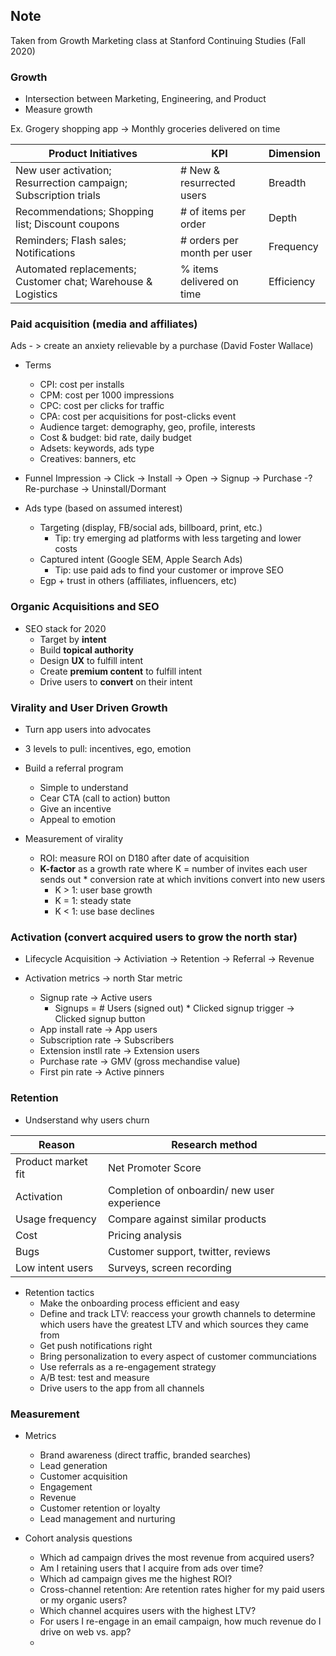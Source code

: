 ## Note

Taken from Growth Marketing class at Stanford Continuing Studies (Fall 2020)

### Growth
* Intersection between Marketing, Engineering, and Product
* Measure growth

Ex. Grogery shopping app -> Monthly groceries delivered on time

|Product Initiatives | KPI | Dimension |
|---|---|---|
|New user activation; Resurrection campaign; Subscription trials| # New & resurrected users | Breadth |
|Recommendations; Shopping list; Discount coupons | # of items per order | Depth |
|Reminders; Flash sales; Notifications| # orders per month per user | Frequency |
|Automated replacements; Customer chat; Warehouse & Logistics | % items delivered on time | Efficiency |
 
### Paid acquisition (media and affiliates)
Ads - > create an anxiety relievable by a purchase (David Foster Wallace)

* Terms
  - CPI: cost per installs
  - CPM: cost per 1000 impressions
  - CPC: cost per clicks for traffic
  - CPA: cost per acquisitions for post-clicks event
  - Audience target: demography, geo, profile, interests
  - Cost & budget: bid rate, daily budget
  - Adsets: keywords, ads type
  - Creatives: banners, etc

* Funnel
Impression -> Click -> Install -> Open -> Signup -> Purchase -? Re-purchase -> Uninstall/Dormant

* Ads type (based on assumed interest)
  - Targeting (display, FB/social ads, billboard, print, etc.)
    - Tip: try emerging ad platforms with less targeting and lower costs 
  - Captured intent (Google SEM, Apple Search Ads)
    - Tip: use paid ads to find your customer or improve SEO
  - Egp + trust in others (affiliates, influencers, etc)

### Organic Acquisitions and SEO
* SEO stack for 2020
  - Target by __intent__
  - Build __topical authority__
  - Design __UX__ to fulfill intent
  - Create __premium content__ to fulfill intent
  - Drive users to __convert__ on their intent


### Virality and User Driven Growth
* Turn app users into advocates
* 3 levels to pull: incentives, ego, emotion
* Build a referral program
  - Simple to understand
  - Cear CTA (call to action) button
  - Give an incentive
  - Appeal to emotion

* Measurement of virality
  - ROI: measure ROI on D180 after date of acquisition
  - __K-factor__ as a growth rate where K = number of invites each user sends out * conversion rate at which invitions convert into new users
    - K > 1: user base growth
    - K = 1: steady state
    - K < 1: use base declines
 
### Activation (convert acquired users to grow the north star)
* Lifecycle
Acquisition -> Activiation -> Retention -> Referral -> Revenue

* Activation metrics -> north Star metric
  - Signup rate -> Active users
    - Signups = # Users (signed out) * Clicked signup trigger -> Clicked signup button 
  - App install rate -> App users 
  - Subscription rate -> Subscribers
  - Extension instll rate -> Extension users 
  - Purchase rate -> GMV (gross mechandise value)
  - First pin rate -> Active pinners

### Retention
* Undserstand why users churn

| Reason | Research method |
| --- | --- |
|Product market fit| Net Promoter Score|
|Activation|Completion of onboardin/ new user experience|
|Usage frequency|Compare against similar products|
|Cost|Pricing analysis|
|Bugs|Customer support, twitter, reviews|
|Low intent users|Surveys, screen recording|

* Retention tactics
  - Make the onboarding process efficient and easy
  - Define and track LTV: reaccess your growth channels to determine which users have the greatest LTV and which sources they came from
  - Get push notifications right
  - Bring personalization to every aspect of customer communciations
  - Use referrals as a re-engagement strategy
  - A/B test: test and measure
  - Drive users to the app from all channels

### Measurement
* Metrics
  - Brand awareness (direct traffic, branded searches)
  - Lead generation
  - Customer acquisition
  - Engagement
  - Revenue
  - Customer retention or loyalty
  - Lead management and nurturing

* Cohort analysis questions
  - Which ad campaign drives the most revenue from acquired users?
  - Am I retaining users that I acquire from ads over time?
  - Which ad campaign gives me the highest ROI?
  - Cross-channel retention: Are retention rates higher for my paid users or my organic users?
  - Which channel acquires users with the highest LTV?
  - For users I re-engage in an email campaign, how much revenue do I drive on web vs. app?
  - 



















